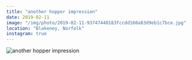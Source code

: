 ```yaml
---
title: "another hopper impression"
date: 2019-02-11
image: "/img/photo/2019-02-11-93747440183fccdd160a83d9eb1c7bce.jpg"
location: "Blakeney, Norfolk"
instagram: true
---
```


![another hopper impression](/img/photo/2019-02-11-93747440183fccdd160a83d9eb1c7bce.jpg)
